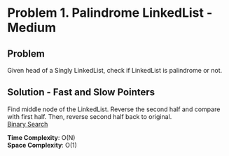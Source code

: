 # Problem 1. Palindrome LinkedList - Medium

## Problem
Given head of a Singly LinkedList, check if LinkedList is palindrome or not.

## Solution - Fast and Slow Pointers
Find middle node of the LinkedList. Reverse the second half and compare with first half. Then, reverse second half back to original. <br />
[Binary Search](https://github.com/jecjung520/Algorithm/blob/main/Two%20Pointers/Pair%20with%20Target%20Sum%20-%20Easy/targetSum1.cc)

**Time Complexity**: O(N) <br />
**Space Complexity**: O(1)